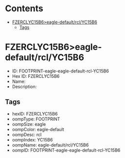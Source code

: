 



Contents
========

* [FZERCLYC15B6>eagle-default/rcl/YC15B6](#fzerclyc15b6eagle-defaultrclyc15b6)
	* [Tags](#tags)

# FZERCLYC15B6>eagle-default/rcl/YC15B6

- ID: FOOTPRINT-eagle-eagle-default-rcl-YC15B6
- Hex ID: FZERCLYC15B6
- Name: 
- Description: 

## Tags

- hexID: FZERCLYC15B6
- oompType: FOOTPRINT
- oompSize: eagle
- oompColor: eagle-default
- oompDesc: rcl
- oompIndex: YC15B6
- oompName: eagle-default/rcl/YC15B6
- oompID: FOOTPRINT-eagle-eagle-default-rcl-YC15B6
